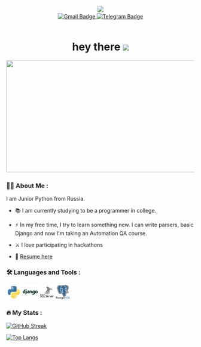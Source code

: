 <div id="header" align="center">
  <img src="https://media.giphy.com/media/7NoNw4pMNTvgc/giphy.gif" width="100"/>
  <div id="badges">
  <a href="mailto:l1napochtipol1na@gmail.com">
    <img src="https://img.shields.io/badge/Gmail-D14836?style=for-the-badge&logo=gmail&logoColor=white" alt="Gmail Badge"/>
  </a>
  <a href="https://t.me/Pol1naQ">
    <img src="https://img.shields.io/badge/Telegram-2CA5E0?style=for-the-badge&logo=telegram&logoColor=white" alt="Telegram Badge"/>
  </a>
  </div>
  <div id="counter">
    <img src="https://komarev.com/ghpvc/?username=Pol1naQ&style=flat-square&color=blue" alt=""/>
  </div>
  <h1>
    hey there
    <img src="https://media.giphy.com/media/hvRJCLFzcasrR4ia7z/giphy.gif" width="30px"/>
  </h1>
</div>
<div id='about' align="center">
  <img src="https://media.giphy.com/media/LMcB8XospGZO8UQq87/giphy.gif" width="600" height="300"/>
</div>


### :woman_technologist: About Me :

I am Junior Python from Russia. 

- :books: I am currently studying to be a programmer in college.

- :zap: In my free time, I try to learn something new. I can write parsers, basic Django and now I'm taking an Automation QA course.

- :crossed_swords: I love participating in hackathons

- :bookmark_tabs: <a href="https://drive.google.com/file/d/1_7zpjj5luikD0X86euflKyy6X0RmoyVr/view?usp=sharing">Resume here </a>


### :hammer_and_wrench: Languages and Tools :

<div>
  <img src="https://github.com/devicons/devicon/blob/master/icons/python/python-original.svg" title="Python" alt="Python" width="40" height="40"/>
   <img src="https://github.com/devicons/devicon/blob/master/icons/django/django-plain-wordmark.svg" title="Django" alt="Django" width="40" height="40"/>
   <img src="https://github.com/devicons/devicon/blob/master/icons/microsoftsqlserver/microsoftsqlserver-plain-wordmark.svg" title="MSSQL" alt="MSSQL" width="40" height="40"/>
     <img src="https://github.com/devicons/devicon/blob/master/icons/postgresql/postgresql-original-wordmark.svg" title="Postresql" alt="Postresql" width="40" height="40"/>
</div>


### :fire: My Stats :

[![GitHub Streak](http://github-readme-streak-stats.herokuapp.com?user=Pol1na&theme=dark&date_format=j%20M%5B%20Y%5D)](https://git.io/streak-stats)

[![Top Langs](https://github-readme-stats.vercel.app/api/top-langs/?username=Pol1na&layout=compact&theme=vision-friendly-dark)](https://github.com/anuraghazra/github-readme-stats)

<!--
**Pol1na/Pol1na** is a ✨ _special_ ✨ repository because its `README.md` (this file) appears on your GitHub profile.

Here are some ideas to get you started:

- 🔭 I’m currently working on ...
- 🌱 I’m currently learning ...
- 👯 I’m looking to collaborate on ...
- 🤔 I’m looking for help with ...
- 💬 Ask me about ...
- 📫 How to reach me: ...
- 😄 Pronouns: ...
- ⚡ Fun fact: ...
-->
